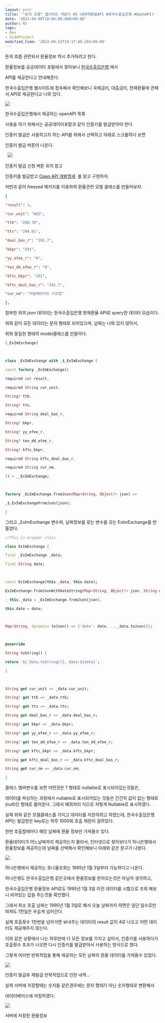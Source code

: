 ```yaml
---
layout: post
title: '"돈의 흐름" 웹사이트 개발기 #5 (#현재환율API #한국수출입은행 #OpenAPI)'
date: '2023-04-08T18:06:00.000+09:00'
author: MJ
tags:
- Dev
- SideProject
modified_time: '2023-04-22T19:17:49.281+09:00'
---
```


돈의 흐름 관련되서 환율정보 역시 추가하려고 한다.

  

환율정보를 공공데이터 포털에서 찾아보니 [한국수출입은행](https://www.koreaexim.go.kr/ir/HPHKIR020M01?apino=2&viewtype=C&searchselect=&searchword=) 에서

  

API를 제공한다고 안내해준다.

  

한국수출입은행 웹사이트에 접속해서 확인해보니 국제금리, 대출금리, 현재환율에 관해서 API로 제공한다고 나와 있다.

  

![](/assets/images/2023/04/08/1.png)

한국수출입은행에서 제공하는 openAPI 목록

사용을 하기 위해서는 공공데이터포탈과 같이 인증키를 발급받아야 한다.

  

인증키 발급은 사용하고자 하는 API를 위에서 선택하고 아래로 스크롤하다 보면

  

인증키 발급 버튼이 나온다.

  

 
![](/assets/images/2023/04/08/2.png)

인증키 발급 신청 버튼 위치 참고

  
인증키를 발급받고 [Open API 개발명세](https://www.koreaexim.go.kr/ir/HPHKIR020M01?apino=4&viewtype=C#tab1)  를 읽고 구현하자.

  

저번과 같이 freezed 패키지를 이용하여 환율관련 모델 클래스를 만들어보자.

``` json
{

"result": 1,

"cur_unit": "AED",

"ttb": "288.78",

"tts": "294.61",

"deal_bas_r": "291.7",

"bkpr": "291",

"yy_efee_r": "0",

"ten_dd_efee_r": "0",

"kftc_bkpr": "291",

"kftc_deal_bas_r": "291.7",

"cur_nm": "아랍에미리트 디르함"

},

```


첨부한 위의 json 데이터는 한국수출입은행 현재환율 API로 query한 데이터 모습이다.

위와 같이 모든 데이터는 문자 형태로 되어있으며, 날짜는 나와 있지 않아서,

위와 동일한 형태의 model클래스를 만들어다.

```dart
(_ExImExchange)

  

class _ExImExchange with _$_ExImExchange {

const factory _ExImExchange({

required int result,

required String cur_unit,

String? ttb,

String? tts,

required String deal_bas_r,

String? bkpr,

String? yy_efee_r,

String? ten_dd_efee_r,

String? kftc_bkpr,

required String kftc_deal_bas_r,

required String cur_nm,

}) = __ExImExchange;

  

factory _ExImExchange.fromJson(Map<String, Object?> json) =>

_$_ExImExchangeFromJson(json);

}

```


  

  
그리고 _ExImExchange 변수와, 날짜정보를 갖는 변수를 갖는 ExImExchange를 만들었다.

  
```dart
//This is wrapper class

class ExImExchange {

final _ExImExchange _data;

final String date;

  

const ExImExchange(this._data, this.date);

ExImExchange.fromJsonWithDateString(Map<String, Object?> json, String date)

: this._data = _ExImExchange.fromJson(json),

this.date = date;

  

Map<String, dynamic> toJson() => {'date': date, ..._data.toJson()};

  

@override

String toString() {

return '${_data.toString()}, date:${date}';

}

  

String get cur_unit => _data.cur_unit;

String? get ttb => _data.ttb;

String? get tts => _data.tts;

String get deal_bas_r => _data.deal_bas_r;

String? get bkpr => _data.bkpr;

String? get yy_efee_r => _data.yy_efee_r;

String? get ten_dd_efee_r => _data.ten_dd_efee_r;

String? get kftc_bkpr => _data.kftc_bkpr;

String get kftc_deal_bas_r => _data.kftc_deal_bas_r;

String get cur_nm => _data.cur_nm;

}
```


  

  

클래스 멤버변수를 보면 어떤것은 ? 형태로 nullable로 표시되어있는것들은,

데이터를 파싱하는 과정에서 nullable로 표시되어있는 것들은 간간히 값이 없는 형태로(null)인 형태로 들어온다. 그래서 예외처리 식으로 저렇게 Nullable로 표시하였다.

  

실제 위와 같은 모델클래스를 가지고 데이터를 저장하려고 하였는데, 한국수출입은행 API는 발급받은 key로는 하루 1000회 호출 제한이 걸려있다.

  

한번 호출할때마다 해당 날짜에 환율 정보만 가져올수 있다.

  

환율데이터가 어느날짜까지 제공하는지 몰라서, 인터넷으로 찾아보다가 하나은행에서 환율정보를 제공하는데 날짜를 선택해서 확인해보니 아래와 같은 문구가 나왔다.

![](/assets/images/2023/04/08/3.png)

하나은행에서 제공하는 호나율조회는 1995년 1월 3일부터 가능하다고 나온다.

하나은행도 한국수출입은행 같은곳에서 환율정보를 받아오는것은 아닐까 생각하고,

한국수출입은행 환율정보 API로도 1995년 1월 3일 이전 데이터를 시험으로 조회 해보니 비어있는 값을 주는것을 확인했다.

그래서 최소 호출 날짜는 1995년 1월 3일로 해서 오늘 날짜까지 하면은 일단 일수로만 따져도 1천일은 우습게 넘어간다.

  

실제 호출횟수 1천번을 넘어가면 보내주는 데이터의 result 값이 4로 나오고 어떤 데이터도 제공해주지 않는다.

  

이와 같은 상황에서 나는 하루만에 다 모든 정보를 가지고 싶어서, 인증키를 사용하다가 호출횟수 초과가 나오면 다시 인증키를 발급받아서 사용하는 방식으로 했다.

그렇게 여러번 반복작업을 통해 제공하는 모든 날짜의 환율 데이터를 가져올수 있었다.

![](/assets/images/2023/04/08/4.png)

인증키 발급후 재발급 반복작업으로 인한 내역...

  

실제 서버에 저장할때는 숫자들 같은경우에는 문자 형태가 아닌 숫자형태로 변환해서

데이터베이스에 저장하였다.


![](/assets/images/2023/04/08/5.png)

서버에 저장한 환율정보